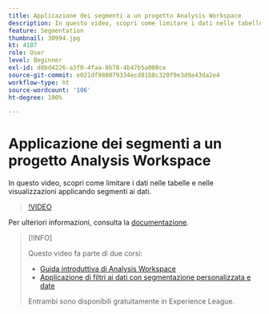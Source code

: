 ```yaml
---
title: Applicazione dei segmenti a un progetto Analysis Workspace
description: In questo video, scopri come limitare i dati nelle tabelle e nelle visualizzazioni applicando segmenti ai dati.
feature: Segmentation
thumbnail: 30994.jpg
kt: 4107
role: User
level: Beginner
exl-id: d8bd4226-a3f0-4faa-8b78-4b47b5a008ce
source-git-commit: e021df988079334ecd81b8c320f9e3d9a43da2e4
workflow-type: ht
source-wordcount: '106'
ht-degree: 100%

---
```


# Applicazione dei segmenti a un progetto Analysis Workspace

In questo video, scopri come limitare i dati nelle tabelle e nelle visualizzazioni applicando segmenti ai dati.

>[!VIDEO](https://video.tv.adobe.com/v/30994/?quality=12)

Per ulteriori informazioni, consulta la [documentazione](https://experienceleague.adobe.com/docs/analytics/components/segmentation/segmentation-workflow/t-seg-apply.html?lang=it).

>[!INFO]
>
> Questo video fa parte di due corsi:
> * [Guida introduttiva di Analysis Workspace](https://experienceleague.adobe.com/?recommended=Analytics-U-1-2020.1.workspace&amp;lang=it)
> * [Applicazione di filtri ai dati con segmentazione personalizzata e date](https://experienceleague.adobe.com/?recommended=Analytics-U-1-2021.1.filterdata&amp;lang=it)
>
> Entrambi sono disponibili gratuitamente in Experience League.

